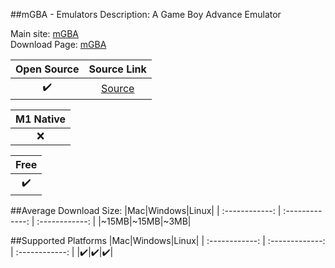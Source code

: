 ##mGBA - Emulators
Description: A Game Boy Advance Emulator

Main site: [mGBA](https://mgba.io/)
<br>Download Page: [mGBA](https://mgba.io/downloads.html)

|Open Source|Source Link|
| :------------: |:------------: |
|✔️|[Source](https://github.com/mgba-emu/mgba)|

|M1 Native|
| :------------: |
|❌|

|Free|
| :------------: |
|✔️|

##Average Download Size: 
|Mac|Windows|Linux|
| :------------: | :-------------: | :------------: |
|~15MB|~15MB|~3MB|

##Supported Platforms
|Mac|Windows|Linux|
| :------------: | :-------------: | :------------: |
|✔️|✔️|✔️|
